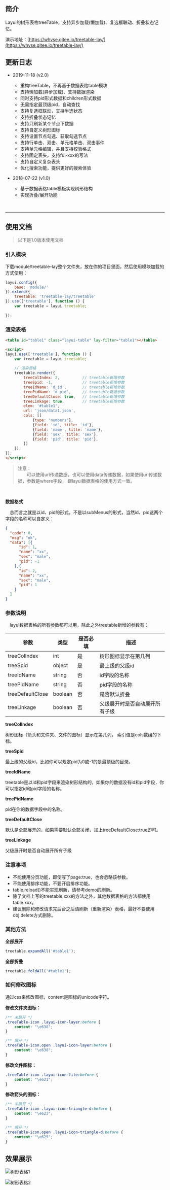 ## 简介
Layui的树形表格treeTable，支持异步加载(懒加载)、复选框联动、折叠状态记忆。

演示地址：[https://whvse.gitee.io/treetable-lay/](https://whvse.gitee.io/treetable-lay/)


## 更新日志

- 2019-11-18 (v2.0)

    - 重构treeTable，不再基于数据表格table模块
    - 支持懒加载(异步加载)、支持数据渲染
    - 同时支持pid形式数据和children形式数据
    - 无需指定最顶级pid，自动查找
    - 支持复选框联动，支持半选状态
    - 支持折叠状态记忆
    - 支持只刷新某个节点下数据
    - 支持自定义树形图标
    - 支持设置节点勾选、获取勾选节点
    - 支持行单击、双击、单元格单击、双击事件
    - 支持单元格编辑，并且支持校验格式
    - 支持固定表头，支持ful-xxx的写法
    - 支持自定义复杂表头
    - 优化搜索功能，提供更好的搜索体验
- 2018-07-22 (v1.0)
    - 基于数据表格table模板实现树形结构
    - 实现折叠/展开功能 

<br/>

---

## 使用文档

> 以下是1.0版本使用文档

### 引入模块
下载module/treetable-lay整个文件夹，放在你的项目里面，然后使用模块加载的方式使用：
```javascript
layui.config({
    base: 'module/'
}).extend({
    treetable: 'treetable-lay/treetable'
}).use(['treetable'], function () {
    var treetable = layui.treetable;
    
});
```

### 渲染表格
```html
<table id="table1" class="layui-table" lay-filter="table1"></table>

<script>
layui.use(['treetable'], function () {
    var treetable = layui.treetable;
    
    // 渲染表格
    treetable.render({
        treeColIndex: 2,          // treetable新增参数
        treeSpid: -1,             // treetable新增参数
        treeIdName: 'd_id',       // treetable新增参数
        treePidName: 'd_pid',     // treetable新增参数
        treeDefaultClose: true,   // treetable新增参数
        treeLinkage: true,        // treetable新增参数
        elem: '#table1',
        url: 'json/data1.json',
        cols: [[
            {type: 'numbers'},
            {field: 'id', title: 'id'},
            {field: 'name', title: 'name'},
            {field: 'sex', title: 'sex'},
            {field: 'pid', title: 'pid'},
        ]]
    });
});
</script>

```

> 注意：<br>
> &emsp;&emsp;可以使用url传递数据，也可以使用data传递数据，如果使用url传递数据，参数是where字段，
> 跟layui数据表格的使用方式一致。

<br/>

**数据格式**

&emsp;总而言之就是以id、pid的形式，不是以subMenus的形式，当然id、pid这两个字段的名称可以自定义：
```json
{
  "code": 0,
  "msg": "ok",
  "data": [{
      "id": 1,
      "name": "xx",
      "sex": "male",
      "pid": -1
    },{
      "id": 2,
      "name": "xx",
      "sex": "male",
      "pid": 1
    }
  ]
}
```

### 参数说明
&emsp;layui数据表格的所有参数都可以用，除此之外treetable新增的参数有：

 参数 | 类型 | 是否必填 | 描述 |
 --- | --- | --- | ---
 treeColIndex | int | 是 | 树形图标显示在第几列
 treeSpid | object | 是 | 最上级的父级id
 treeIdName | string | 否 | id字段的名称
 treePidName | string | 否 | pid字段的名称
 treeDefaultClose | boolean | 否 | 是否默认折叠
 treeLinkage | boolean | 否 | 父级展开时是否自动展开所有子级


**treeColIndex**

树形图标（箭头和文件夹、文件的图标）显示在第几列， 索引值是cols数组的下标。

**treeSpid**

最上级的父级id，比如你可以规定pid为0或-1的是最顶级的目录。
 
**treeIdName**

treetable是以id和pid字段来渲染树形结构的，如果你的数据没有id和pid字段，你可以指定id和pid字段的名称。

**treePidName**

pid在你的数据字段中的名称。

**treeDefaultClose**

默认是全部展开的，如果需要默认全部关闭，加上treeDefaultClose:true即可。

**treeLinkage**

父级展开时是否自动展开所有子级


### 注意事项

- 不能使用分页功能，即使写了page:true，也会忽略该参数。
- 不能使用排序功能，不要开启排序功能。
- table.reload()不能实现刷新，请参考demo的刷新。
- 除了文档上写的treetable.xxx的方法之外，其他数据表格的方法都使用table.xxx。
- 建议删除和修改请求完后台之后请刷新（重新渲染）表格，最好不要使用obj.delete方式删除。

### 其他方法

**全部展开**
```javascript
treetable.expandAll('#table1');
```
 
**全部折叠**
 ```javascript
treetable.foldAll('#table1');
```

### 如何修改图标

通过css来修改图标，content是图标的unicode字符。

**修改文件夹图标：**
```css
/** 未展开 */
.treeTable-icon .layui-icon-layer:before {
    content: "\e638";
}

/** 展开 */
.treeTable-icon.open .layui-icon-layer:before {
    content: "\e638";
}
```

**修改文件图标：**
```css
.treeTable-icon .layui-icon-file:before {
    content: "\e621";
}
```

**修改箭头的图标：**
```css
/** 未展开 */
.treeTable-icon .layui-icon-triangle-d:before {
    content: "\e623";
}

/** 展开 */
.treeTable-icon.open .layui-icon-triangle-d:before {
    content: "\e625";
}
```


## 效果展示

![树形表格1](https://s2.ax1x.com/2019/11/18/McaLa8.jpg)

![树形表格2](https://s2.ax1x.com/2019/11/18/McaOIS.jpg)
